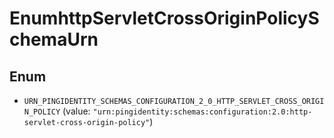 

# EnumhttpServletCrossOriginPolicySchemaUrn

## Enum


* `URN_PINGIDENTITY_SCHEMAS_CONFIGURATION_2_0_HTTP_SERVLET_CROSS_ORIGIN_POLICY` (value: `"urn:pingidentity:schemas:configuration:2.0:http-servlet-cross-origin-policy"`)



